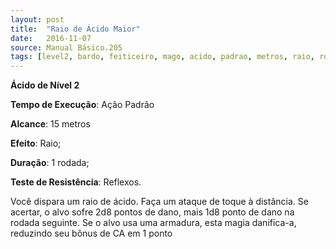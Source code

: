 ```yaml
---
layout: post
title:  "Raio de Ácido Maior"
date:   2016-11-07
source: Manual Básico.205
tags: [level2, bardo, feiticeiro, mago, acido, padrao, metros, raio, rodada, reflexo, dano]
---
```


**Ácido de Nível 2**

**Tempo de Execução**: Ação Padrão

**Alcance**: 15 metros

**Efeito**: Raio;

**Duração**: 1 rodada;

**Teste de Resistência**: Reflexos.

Você dispara um raio de ácido. Faça
um ataque de toque à distância. Se acertar,
o alvo sofre 2d8  pontos de dano, mais 1d8
ponto de dano na rodada seguinte. Se o alvo usa uma armadura, esta magia danifica-a, reduzindo 
seu bônus de CA em 1 ponto